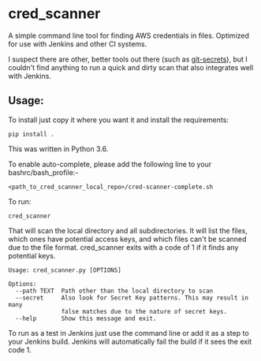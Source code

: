 # cred_scanner
A simple command line tool for finding AWS credentials in files. Optimized for use with Jenkins and other CI systems.

I suspect there are other, better tools out there (such as [git-secrets](https://github.com/awslabs/git-secrets/blob/master/git-secrets)), but I couldn't find anything to run a quick and dirty scan that also integrates well with Jenkins.

## Usage:

To install just copy it where you want it and install the requirements:

	pip install .

This was written in Python 3.6.

To enable auto-complete, please add the following line to your bashrc/bash_profile:-

	<path_to_cred_scanner_local_repo>/cred-scanner-complete.sh

To run:

	cred_scanner 

That will scan the local directory and all subdirectories. It will list the files, which ones have potential access keys, and which files can't be scanned due to the file format. cred_scanner exits with a code of 1 if it finds any potential keys.

	Usage: cred_scanner.py [OPTIONS]

	Options:
	  --path TEXT  Path other than the local directory to scan
	  --secret     Also look for Secret Key patterns. This may result in many
	               false matches due to the nature of secret keys.
	  --help       Show this message and exit.

To run as a test in Jenkins just use the command line or add it as a step to your Jenkins build. Jenkins will automatically fail the build if it sees the exit code 1.